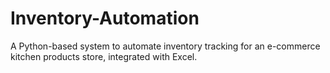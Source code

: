 # Inventory-Automation
A Python-based system to automate inventory tracking for an e-commerce kitchen products store, integrated with Excel.
